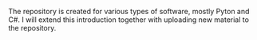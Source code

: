 The repository is created for various types of software, mostly Pyton and C#. I will extend this introduction together with uploading new material to the repository. 
